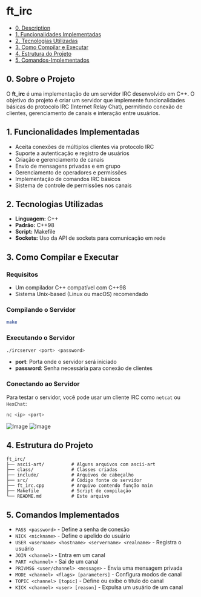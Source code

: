 # ft_irc
- [0. Description](#0-Sobre-o-Projeto)
- [1. Funcionalidades Implementadas](#1-Funcionalidades-Implementadas)
- [2. Tecnologias Utilizadas](#2-Tecnologias-Utilizadas)
- [3. Como Compilar e Executar](#3-Como-Compilar-e-Executar)
- [4. Estrutura do Projeto](#4-Estrutura-do-Projeto)
- [5. Comandos-Implementados](#5-Comandos-Implementados)

## 0. Sobre o Projeto

O **ft_irc** é uma implementação de um servidor IRC desenvolvido em C++. O objetivo do projeto é criar um servidor que implemente funcionalidades básicas do protocolo IRC (Internet Relay Chat), permitindo conexão de clientes, gerenciamento de canais e interação entre usuários.

## 1. Funcionalidades Implementadas

- Aceita conexões de múltiplos clientes via protocolo IRC
- Suporte a autenticação e registro de usuários
- Criação e gerenciamento de canais
- Envio de mensagens privadas e em grupo
- Gerenciamento de operadores e permissões
- Implementação de comandos IRC básicos
- Sistema de controle de permissões nos canais

## 2. Tecnologias Utilizadas

- **Linguagem:** C++
- **Padrão:** C++98
- **Script:** Makefile
- **Sockets:** Uso da API de sockets para comunicação em rede

## 3. Como Compilar e Executar

### Requisitos

- Um compilador C++ compatível com C++98
- Sistema Unix-based (Linux ou macOS) recomendado

### Compilando o Servidor

```sh
make
```

### Executando o Servidor

```sh
./ircserver <port> <password>
```

- **port**: Porta onde o servidor será iniciado
- **password**: Senha necessária para conexão de clientes

### Conectando ao Servidor

Para testar o servidor, você pode usar um cliente IRC como `netcat` ou `HexChat`:

```sh
nc <ip> <port>
```

![Image](https://github.com/user-attachments/assets/17598cff-013a-4624-9282-5a1083070d5e)
![Image](https://github.com/user-attachments/assets/d616618d-864f-4d22-88cb-ade40564e4e9)

## 4. Estrutura do Projeto

```
ft_irc/
├── ascii-art/          # Alguns arquivos com ascii-art
├── class/              # Classes criadas
├── include/            # Arquivos de cabeçalho
├── src/                # Código fonte do servidor
├── ft_irc.cpp          # Arquivo contendo função main
├── Makefile            # Script de compilação
└── README.md           # Este arquivo
```

## 5. Comandos Implementados

- `PASS <password>` - Define a senha de conexão
- `NICK <nickname>` - Define o apelido do usuário
- `USER <username> <hostname> <servername> <realname>` - Registra o usuário
- `JOIN <channel>` - Entra em um canal
- `PART <channel>` - Sai de um canal
- `PRIVMSG <user/channel> <message>` - Envia uma mensagem privada
- `MODE <channel> <flags> [parameters]` - Configura modos de canal
- `TOPIC <channel> [topic]` - Define ou exibe o título do canal
- `KICK <channel> <user> [reason]` - Expulsa um usuário de um canal
